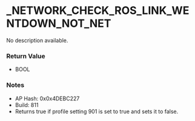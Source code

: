 # _NETWORK_CHECK_ROS_LINK_WENTDOWN_NOT_NET

No description available.

### Return Value
* BOOL

### Notes
* AP Hash: 0x0x4DEBC227
* Build: 811
* Returns true if profile setting 901 is set to true and sets it to false.

